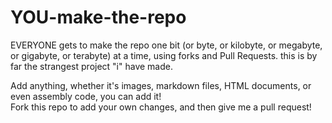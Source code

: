 # YOU-make-the-repo

EVERYONE gets to make the repo one bit (or byte, or kilobyte, or megabyte, or gigabyte, or terabyte) at a time, using forks and Pull Requests. this is by far the strangest project "i" have made. <br>

Add anything, whether it's images, markdown files, HTML documents, or even assembly code, you can add it! <br>
Fork this repo to add your own changes, and then give me a pull request!
